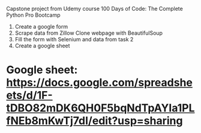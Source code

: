 Capstone project from Udemy course 100 Days of Code: The Complete Python Pro Bootcamp
1. Create a google form
2. Scrape data from Zillow Clone webpage with BeautifulSoup
3. Fill the form with Selenium and data from task 2
4. Create a google sheet
# Google sheet: https://docs.google.com/spreadsheets/d/1F-tDBO82mDK6QH0F5bqNdTpAYIa1PLfNEb8mKwTj7dI/edit?usp=sharing